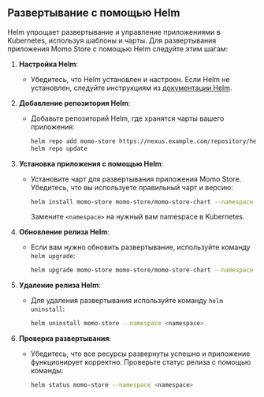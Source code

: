 ## Развертывание с помощью Helm

Helm упрощает развертывание и управление приложениями в Kubernetes, используя шаблоны и чарты. Для развертывания
приложения Momo Store с помощью Helm следуйте этим шагам:

1. **Настройка Helm**:
    - Убедитесь, что Helm установлен и настроен. Если Helm не установлен, следуйте инструкциям
      из [документации Helm](https://helm.sh/docs/intro/install/).

2. **Добавление репозитория Helm**:
    - Добавьте репозиторий Helm, где хранятся чарты вашего приложения:
      ```bash
      helm repo add momo-store https://nexus.example.com/repository/helm-charts/
      helm repo update
      ```

3. **Установка приложения с помощью Helm**:
    - Установите чарт для развертывания приложения Momo Store. Убедитесь, что вы используете правильный чарт и версию:
      ```bash
      helm install momo-store momo-store/momo-store-chart --namespace <namespace> --create-namespace
      ```
      Замените `<namespace>` на нужный вам namespace в Kubernetes.

4. **Обновление релиза Helm**:
    - Если вам нужно обновить развертывание, используйте команду `helm upgrade`:
      ```bash
      helm upgrade momo-store momo-store/momo-store-chart --namespace <namespace>
      ```

5. **Удаление релиза Helm**:
    - Для удаления развертывания используйте команду `helm uninstall`:
      ```bash
      helm uninstall momo-store --namespace <namespace>
      ```

6. **Проверка развертывания**:
    - Убедитесь, что все ресурсы развернуты успешно и приложение функционирует корректно. Проверьте статус релиза с
      помощью команды:
      ```bash
      helm status momo-store --namespace <namespace>
      ```